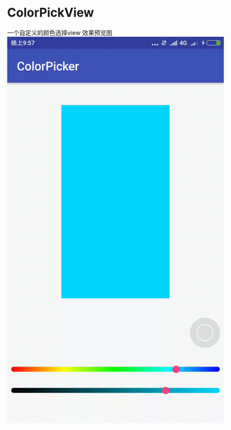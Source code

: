 # ColorPickView
一个自定义的颜色选择view
效果预览图
 ![image](https://github.com/droidXZ/ColorPickView/blob/master/screenshoot/colorpick.gif)
